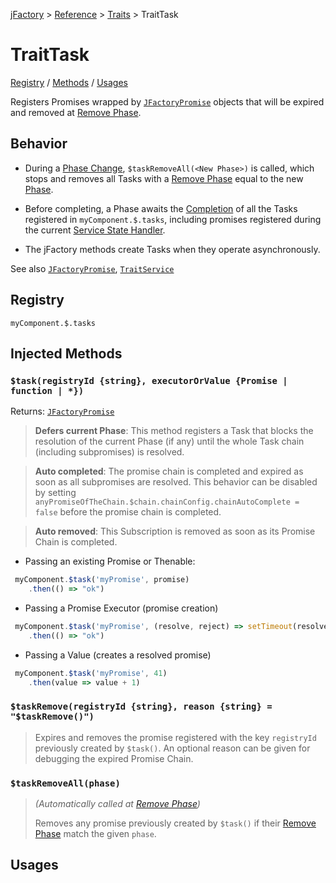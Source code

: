 [jFactory](../README.md) > [Reference](index.md) > [Traits](index.md#traits-component-features) > TraitTask

# TraitTask

[Registry](#registry) / [Methods](#injected-methods) / [Usages](#usages)

Registers Promises wrapped by [`JFactoryPromise`](JFactoryPromise.md) objects that will be expired and removed at [Remove Phase](TraitService-Phases.md#remove-phase). 

## Behavior

* During a [Phase Change](TraitService-Phases.md), `$taskRemoveAll(<New Phase>)` is called, which stops and removes all Tasks with a [Remove Phase](TraitService-Phases.md#remove-phase) equal to the new [Phase](TraitService-Phases.md).

* Before completing, a Phase awaits the [Completion](JFactoryPromise.md#chain-completion--cancellation) of all the Tasks registered in `myComponent.$.tasks`, including promises registered during the current [Service State Handler](TraitService-States.md#service-state-handlers).

* The jFactory methods create Tasks when they operate asynchronously.

See also [`JFactoryPromise`](JFactoryPromise.md), [`TraitService`](TraitService-Phases.md#phase-process-and-resolving) 

## Registry

`myComponent.$.tasks`

## Injected Methods

### `$task(registryId {string}, executorOrValue {Promise | function | *})`
Returns: [`JFactoryPromise`](JFactoryPromise.md)  

>**Defers current Phase**: This method registers a Task that blocks the resolution of the current Phase (if any) until the whole Task chain (including subpromises) is resolved.

>**Auto completed**: The promise chain is completed and expired as soon as all subpromises are resolved. This behavior can be disabled by setting `anyPromiseOfTheChain.$chain.chainConfig.chainAutoComplete = false` before the promise chain is completed.

> **Auto removed**: This Subscription is removed as soon as its Promise Chain is completed.

* Passing an existing Promise or Thenable:
```javascript
 myComponent.$task('myPromise', promise) 
    .then(() => "ok")
```
* Passing a Promise Executor (promise creation)
```javascript
 myComponent.$task('myPromise', (resolve, reject) => setTimeout(resolve, 1000))
    .then(() => "ok")
```
* Passing a Value (creates a resolved promise)
```javascript
 myComponent.$task('myPromise', 41)
    .then(value => value + 1)
```
### `$taskRemove(registryId {string}, reason {string} = "$taskRemove()")`
>
>Expires and removes the promise registered with the key `registryId` previously created by `$task()`. An optional reason can be given for debugging the expired Promise Chain.
>

### `$taskRemoveAll(phase)`
>*(Automatically called at [Remove Phase](TraitService-Phases.md#remove-phase))*
>
>Removes any promise previously created by `$task()` if their [Remove Phase](TraitService-Phases.md#remove-phase) match the given `phase`.

<!--
### `$taskPromiseAll(autoComplete)`
>
>
>
-->

## Usages
<!--
```javascript
import {jFactory} from "jfactory-es";

let myComponent = jFactory("myComponent", {
    onInstall() {
         this.installPromise = this.$task("installPromise", resolve => setTimeout(resolve, 100));

        this.$log(
            "install promise:",
            "fulfilled:", this.installPromise.$isFulfilled,  // false
            "settled:", this.installPromise.$isSettled)  // false
    },

    onEnable() {
        this.enablePromise = this.$task("enablePromise", resolve => setTimeout(resolve, 10));

        this.$log(
            "enable promise:",
            "fulfilled:", this.enablePromise.$isFulfilled,  // false
            "settled:", this.enablePromise.$isSettled)  // false
    }
});

await myComponent.$install();
myComponent.$log(
        "install promise:",
        "fulfilled:", myComponent.installPromise.$isFulfilled, // true
        "settled:", myComponent.installPromise.$isSettled); // true

await myComponent.$enable();
myComponent.$log(
    "enable promise:",
    "fulfilled:", myComponent.enablePromise.$isFulfilled, // true
    "settled:", myComponent.enablePromise.$isSettled); // true

// Service State "enabled" is true so 
// the [Remove Phase](TraitService-Phases.md#remove-phase) will be PHASE_DISABLE for this promise:
myComponent.$task("myPromise", resolve => setTimeout(resolve, 10))
    .then(()=>myComponent.$log("hello?")); // not called because a $disable() is called below

// remove and expires pending promises that expire at PHASE_DISABLE
myComponent.$disable();
```
-->
